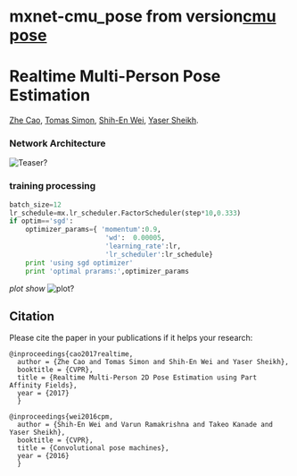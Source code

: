 
# mxnet-cmu_pose  from version[cmu pose](https://github.com/ZheC/Realtime_Multi-Person_Pose_Estimation)
# Realtime Multi-Person Pose Estimation
[Zhe Cao](http://www.andrew.cmu.edu/user/zhecao), [Tomas Simon](http://www.cs.cmu.edu/~tsimon/), [Shih-En Wei](https://scholar.google.com/citations?user=sFQD3k4AAAAJ&hl=en), [Yaser Sheikh](http://www.cs.cmu.edu/~yaser/).


### Network Architecture
![Teaser?](https://github.com/ZheC/Multi-Person-Pose-Estimation/blob/master/readme/arch.png)


### training processing

```python
batch_size=12
lr_schedule=mx.lr_scheduler.FactorScheduler(step*10,0.333)
if optim=='sgd':
    optimizer_params={ 'momentum':0.9,
                        'wd':  0.00005,
                        'learning_rate':lr,
                        'lr_scheduler':lr_schedule}
    print 'using sgd optimizer'
    print 'optimal prarams:',optimizer_params
```
_plot show_
![plot?](https://github.com/li-haoran/mxnet-cmu_pose/blob/master/loss/open_pose.png)

## Citation
Please cite the paper in your publications if it helps your research:

    
    
    @inproceedings{cao2017realtime,
      author = {Zhe Cao and Tomas Simon and Shih-En Wei and Yaser Sheikh},
      booktitle = {CVPR},
      title = {Realtime Multi-Person 2D Pose Estimation using Part Affinity Fields},
      year = {2017}
      }
	  
    @inproceedings{wei2016cpm,
      author = {Shih-En Wei and Varun Ramakrishna and Takeo Kanade and Yaser Sheikh},
      booktitle = {CVPR},
      title = {Convolutional pose machines},
      year = {2016}
      }
